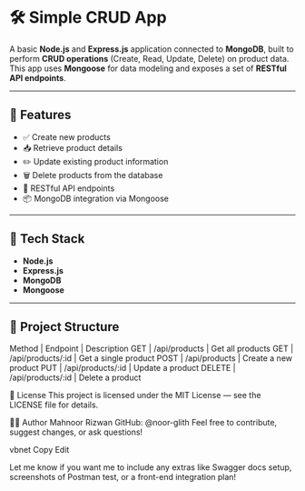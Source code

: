 # 🛠️ Simple CRUD App

A basic **Node.js** and **Express.js** application connected to **MongoDB**, built to perform **CRUD operations** (Create, Read, Update, Delete) on product data. This app uses **Mongoose** for data modeling and exposes a set of **RESTful API endpoints**.

---

## 🚀 Features

- ✅ Create new products
- 📥 Retrieve product details
- ✏️ Update existing product information
- 🗑️ Delete products from the database
- 🔗 RESTful API endpoints
- 📦 MongoDB integration via Mongoose

---

## 🧰 Tech Stack

- **Node.js**
- **Express.js**
- **MongoDB**
- **Mongoose**

---

## 📂 Project Structure

Method | Endpoint | Description
GET | /api/products | Get all products
GET | /api/products/:id | Get a single product
POST | /api/products | Create a new product
PUT | /api/products/:id | Update a product
DELETE | /api/products/:id | Delete a product

📄 License
This project is licensed under the MIT License — see the LICENSE file for details.

🙋‍♀️ Author
Mahnoor Rizwan
GitHub: @noor-glith
Feel free to contribute, suggest changes, or ask questions!

vbnet
Copy
Edit

Let me know if you want me to include any extras like Swagger docs setup, screenshots of Postman test, or a front-end integration plan!
